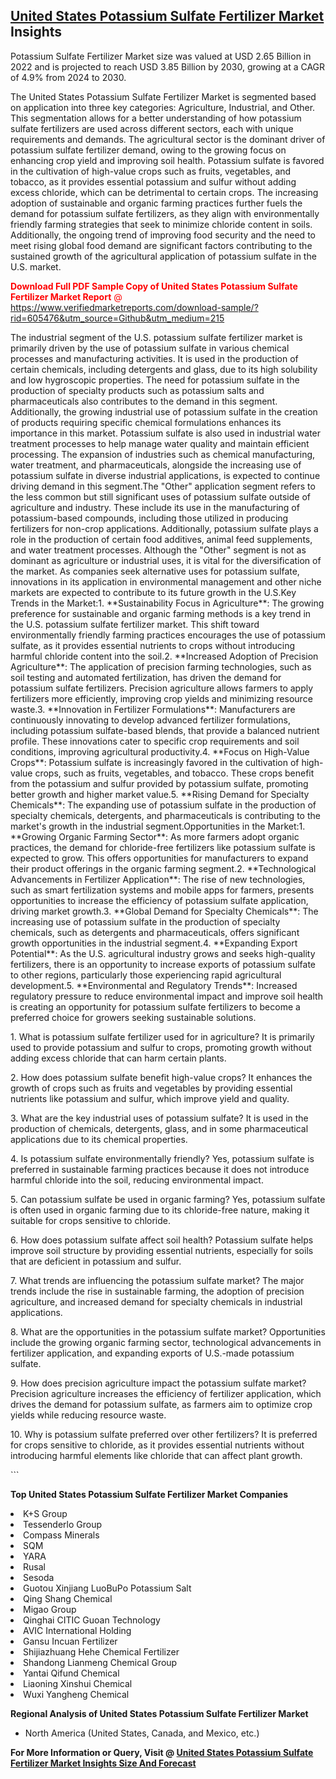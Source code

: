 <h2><a href="https://www.verifiedmarketreports.com/download-sample/?rid=605476&amp;utm_source=Github&amp;utm_medium=215" target="_blank">United States Potassium Sulfate Fertilizer Market</a> Insights</h2><p>Potassium Sulfate Fertilizer Market size was valued at USD 2.65 Billion in 2022 and is projected to reach USD 3.85 Billion by 2030, growing at a CAGR of 4.9% from 2024 to 2030.</p><p><p>The United States Potassium Sulfate Fertilizer Market is segmented based on application into three key categories: Agriculture, Industrial, and Other. This segmentation allows for a better understanding of how potassium sulfate fertilizers are used across different sectors, each with unique requirements and demands. The agricultural sector is the dominant driver of potassium sulfate fertilizer demand, owing to the growing focus on enhancing crop yield and improving soil health. Potassium sulfate is favored in the cultivation of high-value crops such as fruits, vegetables, and tobacco, as it provides essential potassium and sulfur without adding excess chloride, which can be detrimental to certain crops. The increasing adoption of sustainable and organic farming practices further fuels the demand for potassium sulfate fertilizers, as they align with environmentally friendly farming strategies that seek to minimize chloride content in soils. Additionally, the ongoing trend of improving food security and the need to meet rising global food demand are significant factors contributing to the sustained growth of the agricultural application of potassium sulfate in the U.S. market.<p><span class=""><span style="color: #ff0000;"><strong>Download Full PDF Sample Copy of United States Potassium Sulfate Fertilizer Market Report</strong> @ </span><a href="https://www.verifiedmarketreports.com/download-sample/?rid=605476&amp;utm_source=Github&amp;utm_medium=215" target="_blank">https://www.verifiedmarketreports.com/download-sample/?rid=605476&amp;utm_source=Github&amp;utm_medium=215</a></span></p>The industrial segment of the U.S. potassium sulfate fertilizer market is primarily driven by the use of potassium sulfate in various chemical processes and manufacturing activities. It is used in the production of certain chemicals, including detergents and glass, due to its high solubility and low hygroscopic properties. The need for potassium sulfate in the production of specialty products such as potassium salts and pharmaceuticals also contributes to the demand in this segment. Additionally, the growing industrial use of potassium sulfate in the creation of products requiring specific chemical formulations enhances its importance in this market. Potassium sulfate is also used in industrial water treatment processes to help manage water quality and maintain efficient processing. The expansion of industries such as chemical manufacturing, water treatment, and pharmaceuticals, alongside the increasing use of potassium sulfate in diverse industrial applications, is expected to continue driving demand in this segment.The "Other" application segment refers to the less common but still significant uses of potassium sulfate outside of agriculture and industry. These include its use in the manufacturing of potassium-based compounds, including those utilized in producing fertilizers for non-crop applications. Additionally, potassium sulfate plays a role in the production of certain food additives, animal feed supplements, and water treatment processes. Although the "Other" segment is not as dominant as agriculture or industrial uses, it is vital for the diversification of the market. As companies seek alternative uses for potassium sulfate, innovations in its application in environmental management and other niche markets are expected to contribute to its future growth in the U.S.Key Trends in the Market:1. **Sustainability Focus in Agriculture**: The growing preference for sustainable and organic farming methods is a key trend in the U.S. potassium sulfate fertilizer market. This shift toward environmentally friendly farming practices encourages the use of potassium sulfate, as it provides essential nutrients to crops without introducing harmful chloride content into the soil.2. **Increased Adoption of Precision Agriculture**: The application of precision farming technologies, such as soil testing and automated fertilization, has driven the demand for potassium sulfate fertilizers. Precision agriculture allows farmers to apply fertilizers more efficiently, improving crop yields and minimizing resource waste.3. **Innovation in Fertilizer Formulations**: Manufacturers are continuously innovating to develop advanced fertilizer formulations, including potassium sulfate-based blends, that provide a balanced nutrient profile. These innovations cater to specific crop requirements and soil conditions, improving agricultural productivity.4. **Focus on High-Value Crops**: Potassium sulfate is increasingly favored in the cultivation of high-value crops, such as fruits, vegetables, and tobacco. These crops benefit from the potassium and sulfur provided by potassium sulfate, promoting better growth and higher market value.5. **Rising Demand for Specialty Chemicals**: The expanding use of potassium sulfate in the production of specialty chemicals, detergents, and pharmaceuticals is contributing to the market's growth in the industrial segment.Opportunities in the Market:1. **Growing Organic Farming Sector**: As more farmers adopt organic practices, the demand for chloride-free fertilizers like potassium sulfate is expected to grow. This offers opportunities for manufacturers to expand their product offerings in the organic farming segment.2. **Technological Advancements in Fertilizer Application**: The rise of new technologies, such as smart fertilization systems and mobile apps for farmers, presents opportunities to increase the efficiency of potassium sulfate application, driving market growth.3. **Global Demand for Specialty Chemicals**: The increasing use of potassium sulfate in the production of specialty chemicals, such as detergents and pharmaceuticals, offers significant growth opportunities in the industrial segment.4. **Expanding Export Potential**: As the U.S. agricultural industry grows and seeks high-quality fertilizers, there is an opportunity to increase exports of potassium sulfate to other regions, particularly those experiencing rapid agricultural development.5. **Environmental and Regulatory Trends**: Increased regulatory pressure to reduce environmental impact and improve soil health is creating an opportunity for potassium sulfate fertilizers to become a preferred choice for growers seeking sustainable solutions.<p>1. What is potassium sulfate fertilizer used for in agriculture? It is primarily used to provide potassium and sulfur to crops, promoting growth without adding excess chloride that can harm certain plants.</p><p>2. How does potassium sulfate benefit high-value crops? It enhances the growth of crops such as fruits and vegetables by providing essential nutrients like potassium and sulfur, which improve yield and quality.</p><p>3. What are the key industrial uses of potassium sulfate? It is used in the production of chemicals, detergents, glass, and in some pharmaceutical applications due to its chemical properties.</p><p>4. Is potassium sulfate environmentally friendly? Yes, potassium sulfate is preferred in sustainable farming practices because it does not introduce harmful chloride into the soil, reducing environmental impact.</p><p>5. Can potassium sulfate be used in organic farming? Yes, potassium sulfate is often used in organic farming due to its chloride-free nature, making it suitable for crops sensitive to chloride.</p><p>6. How does potassium sulfate affect soil health? Potassium sulfate helps improve soil structure by providing essential nutrients, especially for soils that are deficient in potassium and sulfur.</p><p>7. What trends are influencing the potassium sulfate market? The major trends include the rise in sustainable farming, the adoption of precision agriculture, and increased demand for specialty chemicals in industrial applications.</p><p>8. What are the opportunities in the potassium sulfate market? Opportunities include the growing organic farming sector, technological advancements in fertilizer application, and expanding exports of U.S.-made potassium sulfate.</p><p>9. How does precision agriculture impact the potassium sulfate market? Precision agriculture increases the efficiency of fertilizer application, which drives the demand for potassium sulfate, as farmers aim to optimize crop yields while reducing resource waste.</p><p>10. Why is potassium sulfate preferred over other fertilizers? It is preferred for crops sensitive to chloride, as it provides essential nutrients without introducing harmful elements like chloride that can affect plant growth.</p>```</p><p><strong>Top United States Potassium Sulfate Fertilizer Market Companies</strong></p><div data-test-id=""><p><li>K+S Group</li><li> Tessenderlo Group</li><li> Compass Minerals</li><li> SQM</li><li> YARA</li><li> Rusal</li><li> Sesoda</li><li> Guotou Xinjiang LuoBuPo Potassium Salt</li><li> Qing Shang Chemical</li><li> Migao Group</li><li> Qinghai CITIC Guoan Technology</li><li> AVIC International Holding</li><li> Gansu Incuan Fertilizer</li><li> Shijiazhuang Hehe Chemical Fertilizer</li><li> Shandong Lianmeng Chemical Group</li><li> Yantai Qifund Chemical</li><li> Liaoning Xinshui Chemical</li><li> Wuxi Yangheng Chemical</li></p><div><strong>Regional Analysis of&nbsp;United States Potassium Sulfate Fertilizer Market</strong></div><ul><li dir="ltr"><p dir="ltr">North America&nbsp;(United States, Canada, and Mexico, etc.)</p></li></ul><p><strong>For More Information or Query, Visit @&nbsp;</strong><strong><a href="https://www.verifiedmarketreports.com/product/potassium-sulfate-fertilizer-market/?utm_source=Github&amp;utm_medium=215" target="_blank">United States Potassium Sulfate Fertilizer Market Insights Size And Forecast</a></strong></p></div>
